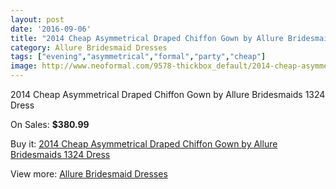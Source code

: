 ```yaml
---
layout: post
date: '2016-09-06'
title: "2014 Cheap Asymmetrical Draped Chiffon Gown by Allure Bridesmaids 1324 Dress"
category: Allure Bridesmaid Dresses
tags: ["evening","asymmetrical","formal","party","cheap"]
image: http://www.neoformal.com/9578-thickbox_default/2014-cheap-asymmetrical-draped-chiffon-gown-by-allure-bridesmaids-1324-dress.jpg
---
```

2014 Cheap Asymmetrical Draped Chiffon Gown by Allure Bridesmaids 1324 Dress

On Sales: **$380.99**
<a href="https://www.neoformal.com/en/allure-bridesmaid-dresses-2014/3322-2014-cheap-asymmetrical-draped-chiffon-gown-by-allure-bridesmaids-1324-dress.html"><amp-img layout="responsive" width="600" height="600" src="//www.neoformal.com/9578-thickbox_default/2014-cheap-asymmetrical-draped-chiffon-gown-by-allure-bridesmaids-1324-dress.jpg" alt="2014 Cheap Asymmetrical Draped Chiffon Gown by Allure Bridesmaids 1324 Dress 0" /></a>
<a href="https://www.neoformal.com/en/allure-bridesmaid-dresses-2014/3322-2014-cheap-asymmetrical-draped-chiffon-gown-by-allure-bridesmaids-1324-dress.html"><amp-img layout="responsive" width="600" height="600" src="//www.neoformal.com/9579-thickbox_default/2014-cheap-asymmetrical-draped-chiffon-gown-by-allure-bridesmaids-1324-dress.jpg" alt="2014 Cheap Asymmetrical Draped Chiffon Gown by Allure Bridesmaids 1324 Dress 1" /></a>

Buy it: [2014 Cheap Asymmetrical Draped Chiffon Gown by Allure Bridesmaids 1324 Dress](https://www.neoformal.com/en/allure-bridesmaid-dresses-2014/3322-2014-cheap-asymmetrical-draped-chiffon-gown-by-allure-bridesmaids-1324-dress.html "2014 Cheap Asymmetrical Draped Chiffon Gown by Allure Bridesmaids 1324 Dress")

View more: [Allure Bridesmaid Dresses](https://www.neoformal.com/en/37-allure-bridesmaid-dresses-2014 "Allure Bridesmaid Dresses")